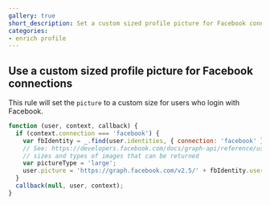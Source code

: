 ```yaml
---
gallery: true
short_description: Set a custom sized profile picture for Facebook connections
categories:
- enrich profile
---
```

## Use a custom sized profile picture for Facebook connections

This rule will set the `picture` to a custom size for users who login with Facebook.

```js
function (user, context, callback) {
  if (context.connection === 'facebook') {
    var fbIdentity = _.find(user.identities, { connection: 'facebook' });
    // See: https://developers.facebook.com/docs/graph-api/reference/user/picture/ for more 
    // sizes and types of images that can be returned
    var pictureType = 'large';
    user.picture = 'https://graph.facebook.com/v2.5/' + fbIdentity.user_id + '/picture?type=' + pictureType;
  }
  callback(null, user, context);
}
```
